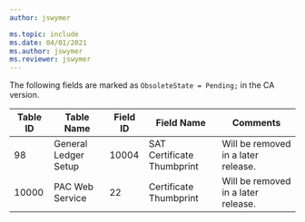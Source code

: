 ```yaml
---
author: jswymer

ms.topic: include
ms.date: 04/01/2021
ms.author: jswymer
ms.reviewer: jswymer
---
```

The following fields are marked as `ObsoleteState = Pending;` in the CA version.

|Table ID|Table Name|Field ID|Field Name|Comments|
|--------|--------|--------|--------|--------|
|98|General Ledger Setup|10004|SAT Certificate Thumbprint|Will be removed in a later release.|
|10000|PAC Web Service|22|Certificate Thumbprint|Will be removed in a later release.|
